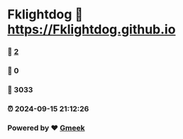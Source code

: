 # Fklightdog :link: https://Fklightdog.github.io 
### :page_facing_up: [2](https://Fklightdog.github.io/tag.html) 
### :speech_balloon: 0 
### :hibiscus: 3033 
### :alarm_clock: 2024-09-15 21:12:26 
### Powered by :heart: [Gmeek](https://github.com/Meekdai/Gmeek)

